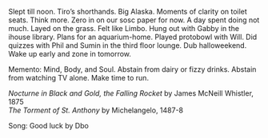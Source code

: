 Slept till noon. Tiro’s shorthands. Big Alaska. Moments of clarity on toilet seats. Think more. Zero in on our sosc paper for now. A day spent doing not much. Layed on the grass. Felt like Limbo. Hung out with Gabby in the ihouse library. Plans for an aquarium-home. Played protobowl with Will. Did quizzes with Phil and Sumin in the third floor lounge. Dub halloweekend. Wake up early and zone in tomorrow.

Memento: Mind, Body, and Soul. Abstain from dairy or fizzy drinks. Abstain from watching TV alone. Make time to run. 

*Nocturne in Black and Gold, the Falling Rocket* by James McNeill Whistler, 1875  
*The Torment of St. Anthony* by Michelangelo, 1487-8

Song: Good luck by Dbo
